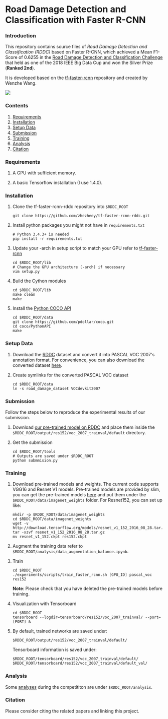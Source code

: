 # Road Damage Detection and Classification with Faster R-CNN

### Introduction

This repository contains source files of *Road Damage Detection and Classification (RDDC)* based on Faster R-CNN, which achieved a Mean F1-Score of 0.6255 in the [Road Damage Detection and Classification Challenge](https://bdc2018.mycityreport.net) that held as one of the 2018 IEEE Big Data Cup and won the Silver Prize (**Ranked 2nd**).

It is developed based on the [tf-faster-rcnn](https://github.com/endernewton/tf-faster-rcnn) repository and created by Wenzhe Wang.

![](demo.png)

### Contents
1. [Requirements](#requirements)
2. [Installation](#installation)
3. [Setup Data](#setup-data)
4. [Submission](#submission)
5. [Training](#training)
6. [Analysis](#analysis)
7. [Citation](#citation)

### Requirements

1. A GPU with sufficient memory.

2. A basic Tensorflow installation (I use 1.4.0).

### Installation

1. Clone the tf-faster-rcnn-rddc repository into `$RDDC_ROOT`
	```Shell
	git clone https://github.com/zhezheey/tf-faster-rcnn-rddc.git
	```

2. Install python packages you might not have in `requirements.txt`
	```Shell
	# Python 3.4.3+ is needed
	pip install -r requirements.txt
	```

3. Update your -arch in setup script to match your GPU refer to [tf-faster-rcnn](https://github.com/endernewton/tf-faster-rcnn#installation)
	```Shell
	cd $RDDC_ROOT/lib
	# Change the GPU architecture (-arch) if necessary
	vim setup.py
	```

4. Build the Cython modules
	```Shell
	cd $RDDC_ROOT/lib
	make clean
	make
	```

5. Install the [Python COCO API](https://github.com/pdollar/coco)
	```Shell
	cd $RDDC_ROOT/data
	git clone https://github.com/pdollar/coco.git
	cd coco/PythonAPI
	make
	```

### Setup Data

1. Download the [RDDC](https://bdc2018.mycityreport.net/data/) dataset and convert it into PASCAL VOC 2007's annotation format. For convenience, you can also download the converted dataset [here](https://drive.google.com/open?id=1zu3yhcBt2WmQni5AEEsvj4UT8IOkSDOh).

2. Create symlinks for the converted PASCAL VOC dataset
	```Shell
	cd $RDDC_ROOT/data
	ln -s road_damage_dataset VOCdevkit2007
	```

### Submission

Follow the steps below to reproduce the experimental results of our submission.

1. Download [our pre-trained model on RDDC](https://drive.google.com/open?id=1eP-Ca2zD1coxQI3K30u4zbth77NBocrR) and place them inside the `$RDDC_ROOT/output/res152/voc_2007_trainval/default` directory.

2. Get the submission
	```Shell
	cd $RDDC_ROOT/tools
	# Outputs are saved under $RDDC_ROOT
	python submmision.py
	```

### Training

1. Download pre-trained models and weights. The current code supports VGG16 and Resnet V1 models. Pre-trained models are provided by slim, you can get the pre-trained models [here](https://github.com/tensorflow/models/tree/master/research/slim#pre-trained-models) and put them under the `$RDDC_ROOT/data/imagenet_weights` folder. For Resnet152, you can set up like:
	```Shell
	mkdir -p $RDDC_ROOT/data/imagenet_weights
	cd $RDDC_ROOT/data/imagenet_weights
	wget -v http://download.tensorflow.org/models/resnet_v1_152_2016_08_28.tar.gz
	tar -xzvf resnet_v1_152_2016_08_28.tar.gz
	mv resnet_v1_152.ckpt res152.ckpt
	```

2. Augment the training data refer to `$RDDC_ROOT/analysis/data_augmentation_balance.ipynb`.

3. Train
	```Shell
	cd $RDDC_ROOT
	./experiments/scripts/train_faster_rcnn.sh [GPU_ID] pascal_voc res152
	```
	**Note**: Please check that you have deleted the pre-trained models before training.

3. Visualization with Tensorboard
	```Shell
	cd $RDDC_ROOT
	tensorboard --logdir=tensorboard/res152/voc_2007_trainval/ --port=[PORT] &
	```

4. By default, trained networks are saved under:
	```
	$RDDC_ROOT/output/res152/voc_2007_trainval/default/
	```
	Tensorboard information is saved under:
	```
	$RDDC_ROOT/tensorboard/res152/voc_2007_trainval/default/
	$RDDC_ROOT/tensorboard/res152/voc_2007_trainval/default_val/
	```

### Analysis

Some [analyses](analysis/README.md) during the competititon are under `$RDDC_ROOT/analysis`.

### Citation

Please consider citing the related papers and linking this project.
